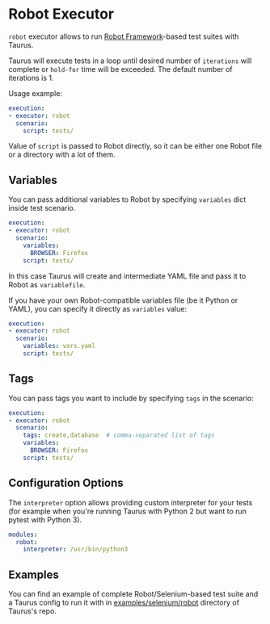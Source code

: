 # Robot Executor

`robot` executor allows to run [Robot Framework](http://robotframework.org/)-based test suites with Taurus.

Taurus will execute tests in a loop until desired number of `iterations` will complete or `hold-for` time
will be exceeded. The default number of iterations is 1.

Usage example:
```yaml
execution:
- executor: robot
  scenario:
    script: tests/
```

Value of `script` is passed to Robot directly, so it can be either one Robot file or a directory with a
lot of them.

## Variables

You can pass additional variables to Robot by specifying `variables` dict inside test scenario.

```yaml
execution:
- executor: robot
  scenario:
    variables:
      BROWSER: Firefox
    script: tests/
```

In this case Taurus will create and intermediate YAML file and pass it to Robot as `variablefile`.

If you have your own Robot-compatible variables file (be it Python or YAML), you can specify it directly
as `variables` value:

```yaml
execution:
- executor: robot
  scenario:
    variables: vars.yaml
    script: tests/
```

## Tags

You can pass tags you want to include by specifying `tags` in the scenario:
```yaml
execution:
- executor: robot
  scenario:
    tags: create,database  # comma-separated list of tags
    variables:
      BROWSER: Firefox
    script: tests/
```

## Configuration Options

The `interpreter` option allows providing custom interpreter for your tests
(for example when you're running Taurus with Python 2 but want to run pytest with Python 3).

```yaml
modules:
  robot:
    interpreter: /usr/bin/python3
```

## Examples

You can find an example of complete Robot/Selenium-based test suite and a Taurus config to run it with
in [examples/selenium/robot](https://github.com/Blazemeter/taurus/tree/master/examples/selenium/robot)
directory of Taurus's repo.

